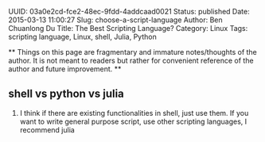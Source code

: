 UUID: 03a0e2cd-fce2-48ec-9fdd-4addcaad0021
Status: published
Date: 2015-03-13 11:00:27
Slug: choose-a-script-language
Author: Ben Chuanlong Du
Title: The Best Scripting Language?
Category: Linux
Tags: scripting language, Linux, shell, Julia, Python

**
Things on this page are fragmentary and immature notes/thoughts of the author. 
It is not meant to readers but rather for convenient reference of the author and future improvement.
**
 
## shell vs python vs julia

1. I think if there are existing functionalities in shell, just use them. 
If you want to write general purpose script, use other scripting languages, I recommend julia

